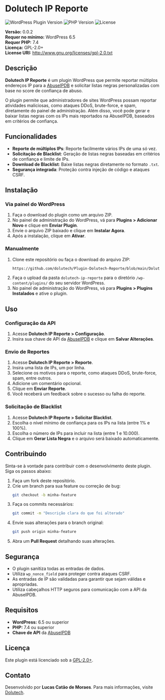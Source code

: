 # Dolutech IP Reporte

![WordPress Plugin Version](https://img.shields.io/badge/WordPress-6.5%2B-blue)
![PHP Version](https://img.shields.io/badge/PHP-7.4%2B-blue)
![License](https://img.shields.io/badge/License-GPL%20v2%2B-green)

**Versão:** 0.0.2  
**Requer no mínimo:** WordPress 6.5  
**Requer PHP:** 7.4  
**Licença:** GPL-2.0+  
**License URI:** http://www.gnu.org/licenses/gpl-2.0.txt  

## Descrição

**Dolutech IP Reporte** é um plugin WordPress que permite reportar múltiplos endereços IP para a [AbuseIPDB](https://www.abuseipdb.com/) e solicitar listas negras personalizadas com base no score de confiança de abuso.

O plugin permite que administradores de sites WordPress possam reportar atividades maliciosas, como ataques DDoS, brute-force, e spam, diretamente do painel de administração. Além disso, você pode gerar e baixar listas negras com os IPs mais reportados na AbuseIPDB, baseados em critérios de confiança.

## Funcionalidades

- **Reporte de múltiplos IPs**: Reporte facilmente vários IPs de uma só vez.
- **Solicitação de Blacklist**: Geração de listas negras baseadas em critérios de confiança e limite de IPs.
- **Download de Blacklist**: Baixe listas negras diretamente no formato `.txt`.
- **Segurança integrada**: Proteção contra injeção de código e ataques CSRF.

## Instalação

### Via painel do WordPress

1. Faça o download do plugin como um arquivo ZIP.
2. No painel de administração do WordPress, vá para **Plugins > Adicionar Novo** e clique em **Enviar Plugin**.
3. Envie o arquivo ZIP baixado e clique em **Instalar Agora**.
4. Após a instalação, clique em **Ativar**.

### Manualmente

1. Clone este repositório ou faça o download do arquivo ZIP:
    ```bash
    https://github.com/dolutech/Plugin-Dolutech-Reporte/blob/main/Dolutech%20IP%20Reporte.zip
    ```
2. Faça o upload da pasta `dolutech-ip-reporte` para o diretório `/wp-content/plugins/` do seu servidor WordPress.
3. No painel de administração do WordPress, vá para **Plugins > Plugins Instalados** e ative o plugin.

## Uso

### Configuração da API

1. Acesse **Dolutech IP Reporte > Configuração**.
2. Insira sua chave de API da [AbuseIPDB](https://www.abuseipdb.com) e clique em **Salvar Alterações**.

### Envio de Reportes

1. Acesse **Dolutech IP Reporte > Reporte**.
2. Insira uma lista de IPs, um por linha.
3. Selecione os motivos para o reporte, como ataques DDoS, brute-force, spam, entre outros.
4. Adicione um comentário opcional.
5. Clique em **Enviar Reporte**.
6. Você receberá um feedback sobre o sucesso ou falha do reporte.

### Solicitação de Blacklist

1. Acesse **Dolutech IP Reporte > Solicitar Blacklist**.
2. Escolha o nível mínimo de confiança para os IPs na lista (entre 1% e 100%).
3. Escolha o número de IPs para incluir na lista (entre 1 e 10.000).
4. Clique em **Gerar Lista Negra** e o arquivo será baixado automaticamente.

## Contribuindo

Sinta-se à vontade para contribuir com o desenvolvimento deste plugin. Siga os passos abaixo:

1. Faça um fork deste repositório.
2. Crie um branch para sua feature ou correção de bug:
    ```bash
    git checkout -b minha-feature
    ```
3. Faça os commits necessários:
    ```bash
    git commit -m "Descrição clara do que foi alterado"
    ```
4. Envie suas alterações para o branch original:
    ```bash
    git push origin minha-feature
    ```
5. Abra um **Pull Request** detalhando suas alterações.

## Segurança

- O plugin sanitiza todas as entradas de dados.
- Utiliza `wp_nonce_field` para proteger contra ataques CSRF.
- As entradas de IP são validadas para garantir que sejam válidas e apropriadas.
- Utiliza cabeçalhos HTTP seguros para comunicação com a API da AbuseIPDB.

## Requisitos

- **WordPress:** 6.5 ou superior
- **PHP:** 7.4 ou superior
- **Chave de API** da [AbuseIPDB](https://www.abuseipdb.com)

## Licença

Este plugin está licenciado sob a [GPL-2.0+](http://www.gnu.org/licenses/gpl-2.0.txt).

## Contato

Desenvolvido por **Lucas Catão de Moraes**. Para mais informações, visite [Dolutech](https://dolutech.com).

